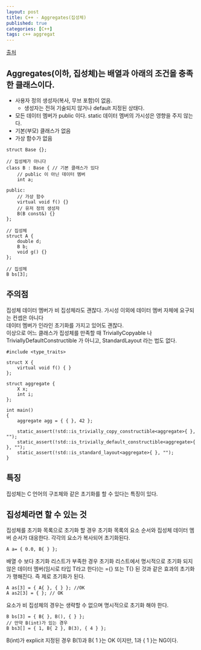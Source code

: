 ```yaml
---
layout: post
title: C++ - Aggregates(집성체)
published: true
categories: [C++]
tags: c++ aggregat
---
```

[출처](http://nekko1119.hatenablog.com/entry/2015/04/21/021133 )  
  
## Aggregates(이하, 집성체)는 배열과 아래의 조건을 충족한 클래스이다.  
- 사용자 정의 생성자(복사, 무브 포함)이 없음.
    - 생성자는 전혀 기술되지 않거나 default 지정된 상태다.
- 모든 데이터 멤버가 public 이다. static 데이터 멤버의 가시성은 영향을 주지 않는다.
- 기본(부모) 클래스가 없음
- 가상 함수가 없음  
  
  
```
struct Base {};

// 집성체가 아니다
class B : Base { // 기본 클래스가 있다
    // public 이 아닌 데이터 멤버
    int a;

public:
    // 가상 함수
    virtual void f() {}
    // 유저 정의 생성자
    B(B const&) {}
};

// 집성체
struct A {
    double d;
    B b;
    void g() {}
};

// 집성체
B bs[3];
```  
  
  
## 주의점
집성체 데이터 멤버가 비 집성체라도 괜찮다. 가시성 이외에 데이터 멤버 자체에 요구되는 컨셉은 아니다   
데이터 멤버가 인라인 초기화를 가지고 있어도 괜찮다.   
이상으로 어느 클래스가 집성체를 만족할 때 TriviallyCopyable 나 TriviallyDefaultConstructible 가 아니고, StandardLayout 라는 법도 없다.    
  
```
#include <type_traits>

struct X {
    virtual void f() { }
};

struct aggregate {
    X x;
    int i;
};

int main()
{
    aggregate agg = { { }, 42 };
    
    static_assert(!std::is_trivially_copy_constructible<aggregate>{ }, "");
    static_assert(!std::is_trivially_default_constructible<aggregate>{ }, "");
    static_assert(!std::is_standard_layout<aggregate>{ }, "");
}
```  
   
 
    
## 특징
집성체는 C 언어의 구조체와 같은 초기화를 할 수 있다는 특징이 있다.  
## 집성체라면 할 수 있는 것
집성체를 초기화 목록으로 초기화 할 경우 초기화 목록의 요소 순서와 집성체 데이터 멤버 순서가 대응한다. 각각의 요소가 복사되어 초기화된다. 
```
A a= { 0.0, B{ } };
```  
    
배열 수 보다 초기화 리스트가 부족한 경우 초기화 리스트에서 명시적으로 초기화 되지 않은 데이터 멤버(임시로 타입 T라고 한다)는 ={} 또는 T{} 된 것과 같은 효과의 초기화가 행해진다. 즉 제로 초기화가 된다.    
```
A as[3] = { A{ }, { } }; //OK
A as2[3] = { }; // OK
```  
    
  
요소가 비 집성체의 경우는 생략할 수 없으며 명시적으로 초기화 해야 한다.  
```
B bs[3] = { B{ }, B(), { } };
// 만약 B(int)가 있는 경우
B bs3[] = { 1, B{ 2 }, B(3), { 4 } };
```  
  
B(int)가 explicit 지정된 경우 B(1)과 B{ 1 }는 OK 이지만, 1과 { 1 }는 NG이다.  
     
 